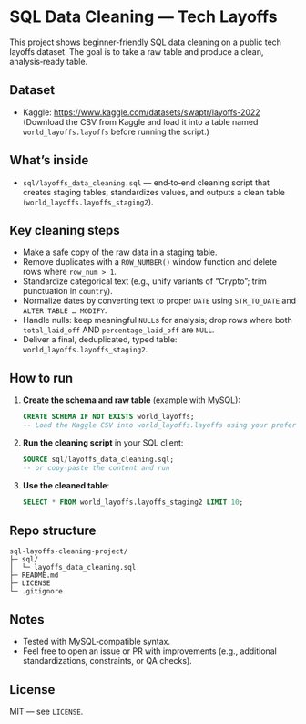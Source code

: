 # SQL Data Cleaning — Tech Layoffs

This project shows beginner-friendly SQL data cleaning on a public tech layoffs dataset. The goal is to take a raw table and produce a clean, analysis‑ready table.

## Dataset
- Kaggle: https://www.kaggle.com/datasets/swaptr/layoffs-2022  
  (Download the CSV from Kaggle and load it into a table named `world_layoffs.layoffs` before running the script.)

## What’s inside
- `sql/layoffs_data_cleaning.sql` — end‑to‑end cleaning script that creates staging tables, standardizes values, and outputs a clean table (`world_layoffs.layoffs_staging2`).

## Key cleaning steps
- Make a safe copy of the raw data in a staging table.
- Remove duplicates with a `ROW_NUMBER()` window function and delete rows where `row_num > 1`.
- Standardize categorical text (e.g., unify variants of “Crypto”; trim punctuation in `country`). 
- Normalize dates by converting text to proper `DATE` using `STR_TO_DATE` and `ALTER TABLE … MODIFY`.
- Handle nulls: keep meaningful `NULL`s for analysis; drop rows where both `total_laid_off` AND `percentage_laid_off` are `NULL`.
- Deliver a final, deduplicated, typed table: `world_layoffs.layoffs_staging2`.

## How to run
1. **Create the schema and raw table** (example with MySQL):
   ```sql
   CREATE SCHEMA IF NOT EXISTS world_layoffs;
   -- Load the Kaggle CSV into world_layoffs.layoffs using your preferred method (MySQL Workbench import, `LOAD DATA INFILE`, or GUI).
   ```
2. **Run the cleaning script** in your SQL client:
   ```sql
   SOURCE sql/layoffs_data_cleaning.sql;
   -- or copy‑paste the content and run
   ```
3. **Use the cleaned table**:
   ```sql
   SELECT * FROM world_layoffs.layoffs_staging2 LIMIT 10;
   ```

## Repo structure
```
sql-layoffs-cleaning-project/
├─ sql/
│  └─ layoffs_data_cleaning.sql
├─ README.md
├─ LICENSE
└─ .gitignore
```

## Notes
- Tested with MySQL‑compatible syntax.
- Feel free to open an issue or PR with improvements (e.g., additional standardizations, constraints, or QA checks).

## License
MIT — see `LICENSE`.
